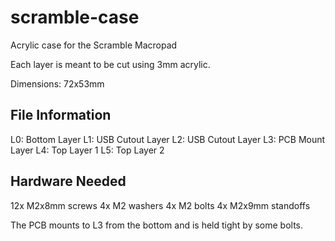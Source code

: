 # scramble-case
Acrylic case for the Scramble Macropad

Each layer is meant to be cut using 3mm acrylic.

Dimensions: 72x53mm

## File Information
L0: Bottom Layer
L1: USB Cutout Layer
L2: USB Cutout Layer
L3: PCB Mount Layer
L4: Top Layer 1
L5: Top Layer 2

## Hardware Needed
12x M2x8mm screws
4x M2 washers
4x M2 bolts
4x M2x9mm standoffs

The PCB mounts to L3 from the bottom and is held tight by some bolts.